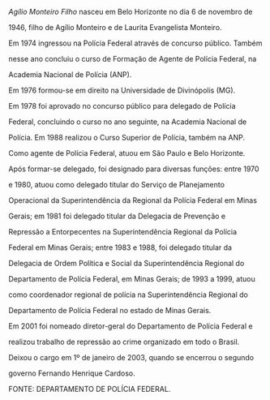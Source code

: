 

*Agílio Monteiro Filho* nasceu em Belo Horizonte no dia 6 de novembro de

1946, filho de Agílio Monteiro e de Laurita Evangelista Monteiro.



Em 1974 ingressou na Polícia Federal através de concurso público. Também

nesse ano concluiu o curso de Formação de Agente de Polícia Federal, na

Academia Nacional de Polícia (ANP).



Em 1976 formou-se em direito na Universidade de Divinópolis (MG).



Em 1978 foi aprovado no concurso público para delegado de Polícia

Federal, concluindo o curso no ano seguinte, na Academia Nacional de

Polícia. Em 1988 realizou o Curso Superior de Polícia, também na ANP.

Como agente de Polícia Federal, atuou em São Paulo e Belo Horizonte.

Após formar-se delegado, foi designado para diversas funções: entre 1970

e 1980, atuou como delegado titular do Serviço de Planejamento

Operacional da Superintendência da Regional da Polícia Federal em Minas

Gerais; em 1981 foi delegado titular da Delegacia de Prevenção e

Repressão a Entorpecentes na Superintendência Regional da Polícia

Federal em Minas Gerais; entre 1983 e 1988, foi delegado titular da

Delegacia de Ordem Política e Social da Superintendência Regional do

Departamento de Polícia Federal, em Minas Gerais; de 1993 a 1999, atuou

como coordenador regional de polícia na Superintendência Regional do

Departamento de Polícia Federal no estado de Minas Gerais.



Em 2001 foi nomeado diretor-geral do Departamento de Polícia Federal e

realizou trabalho de repressão ao crime organizado em todo o Brasil.

Deixou o cargo em 1º de janeiro de 2003, quando se encerrou o segundo

governo Fernando Henrique Cardoso.



FONTE: DEPARTAMENTO DE POLÍCIA FEDERAL.

